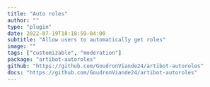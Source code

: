 ```yaml
---
title: "Auto roles"
author: ""
type: "plugin"
date: 2022-07-19T18:18:59-04:00
subtitle: "Allow users to automatically get roles"
image: ""
tags: ["customizable", "moderation"]
package: "artibot-autoroles"
github: "https://github.com/GoudronViande24/artibot-autoroles"
docs: "https://github.com/GoudronViande24/artibot-autoroles"
---
```

